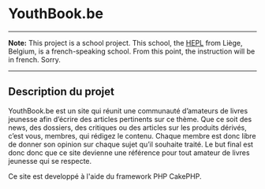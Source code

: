 # YouthBook.be

* * *

**Note:** This project is a school project. This school, the [HEPL](http://www.provincedeliege.be/hauteecole) from Liège, Belgium, is a french-speaking school. From this point, the instruction will be in french. Sorry.

* * *

## Description du projet

YouthBook.be est un site qui réunit une communauté d’amateurs de livres jeunesse afin d’écrire des articles pertinents sur ce thème. Que ce soit des news, des dossiers, des critiques ou des articles sur les produits dérivés, c’est vous, membres, qui rédigez le contenu. Chaque membre est donc libre de donner son opinion sur chaque sujet qu’il souhaite traité. Le but final est donc donc que ce site devienne une référence pour tout amateur de livres jeunesse qui se respecte.

Ce site est developpé à l'aide du framework PHP CakePHP.
